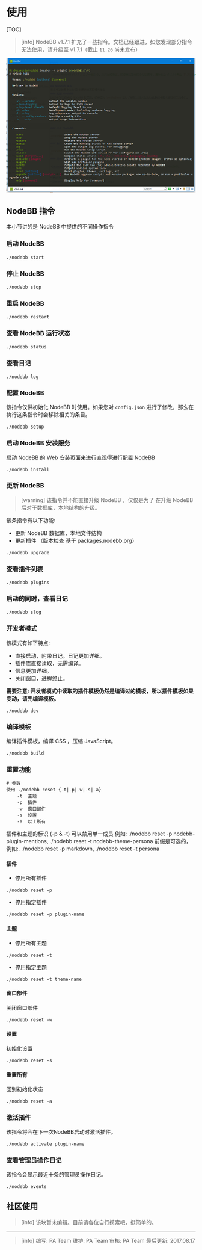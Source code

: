 # 使用

[TOC]

  
 >[info] NodeBB v1.7.1 扩充了一些指令。文档已经跟进，如您发现部分指令无法使用，请升级至 v1.7.1（截止 `11.26` 尚未发布）   
 
![](images/screenshot_1511663232843.png)
## NodeBB 指令
本小节讲的是 NodeBB 中提供的不同操作指令
### 启动 NodeBB
```
./nodebb start
```
### 停止 NodeBB
```
./nodebb stop
```
### 重启 NodeBB
```
./nodebb restart
```
### 查看 NodeBB 运行状态
```
./nodebb status
```
### 查看日记
```
./nodebb log
```
### 配置 NodeBB
该指令仅供初始化 NodeBB 时使用。如果您对 `config.json` 进行了修改，那么在执行这条指令时会移除相关的条目。
```
./nodebb setup
```
### 启动 NodeBB 安装服务
启动 NodeBB 的 Web 安装页面来进行直观得进行配置 NodeBB
```
./nodebb install
```
### 更新 NodeBB

>[warning] 该指令并不能直接升级 NodeBB ，仅仅是为了 在升级 NodeBB 后对于数据库，本地结构的升级。

该条指令有以下功能:
* 更新 NodeBB 数据库，本地文件结构
* 更新插件 （版本检查 基于 packages.nodebb.org）
```
./nodebb upgrade
```
### 查看插件列表
```
./nodebb plugins
```
### 启动的同时，查看日记
```
./nodebb slog
```
### 开发者模式
该模式有如下特点:
* 直接启动，附带日记。日记更加详细。
* 插件库直接读取，无需编译。
* 信息更加详细。
* 关闭窗口，进程终止。

**需要注意: 开发者模式中读取的插件模板仍然是编译过的模板，所以插件模板如果变动，请先编译模板。**
```
./nodebb dev
```
### 编译模板
编译插件模板，编译 CSS ，压缩 JavaScript。
```
./nodebb build
```
### 重置功能
```
# 参数
使用 ./nodebb reset {-t|-p|-w|-s|-a}
    -t	主题
    -p	插件
    -w	窗口部件
    -s	设置
    -a	以上所有
```
插件和主题的标识  (-p & -t) 可以禁用单一成员
例如: ./nodebb reset -p nodebb-plugin-mentions, ./nodebb reset -t nodebb-theme-persona
前缀是可选的，例如:. ./nodebb reset -p markdown, ./nodebb reset -t persona

#### 插件
* 停用所有插件
```
./nodebb reset -p
```
* 停用指定插件 
```
./nodebb reset -p plugin-name
```
#### 主题
* 停用所有主题
```
./nodebb reset -t
```
* 停用指定主题
```
./nodebb reset -t theme-name
```

#### 窗口部件
关闭窗口部件
```
./nodebb reset -w
```

#### 设置
初始化设置
```
./nodebb reset -s
```
#### 重置所有
回到初始化状态
```
./nodebb reset -a
```
### 激活插件
该指令将会在下一次NodeBB启动时激活插件。
```
./nodebb activate plugin-name
```
### 查看管理员操作日记
该指令会显示最近十条的管理员操作日记。
```
./nodebb events
```

## 社区使用

>[info] 该块暂未编辑。目前请各位自行摸索吧，挺简单的。
 
--------------
>[info] 编写: PA Team
维护: PA Team
审核: PA Team
最后更新: 2017.08.17
